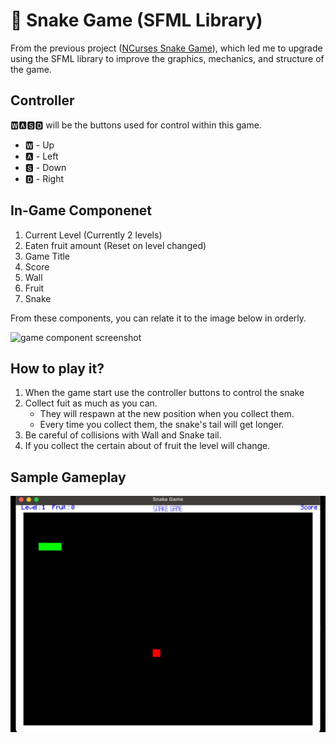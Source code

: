 # 🐍 Snake Game (SFML Library)

From the previous project ([NCurses Snake Game](https://github.com/ekapobTh/Ncurses-Snake-Game)), which led me to upgrade using the SFML library to improve the graphics, mechanics, and structure of the game.

## Controller

🆆🅰🆂🅳 will be the buttons used for control within this game.

* 🆆 - Up
* 🅰 - Left
* 🆂 - Down
* 🅳 - Right

## In-Game Componenet

1. Current Level (Currently 2 levels)
2. Eaten fruit amount (Reset on level changed)
3. Game Title
4. Score
5. Wall
6. Fruit
7. Snake

From these components, you can relate it to the image below in orderly.

![game component screenshot](https://drive.google.com/uc?export=view&id=1QuvXG1DKAD9yteMLdLJ_Barjyg11Qjo-)

## How to play it?

1. When the game start use the controller buttons to control the snake
2. Collect fuit as much as you can.
   * They will respawn at the new position when you collect them.
   * Every time you collect them, the snake's tail will get longer.
4. Be careful of collisions with Wall and Snake tail.
5. If you collect the certain about of fruit the level will change.

## Sample Gameplay

<img src="/content/Snake Game gameplay.gif?raw=true">
